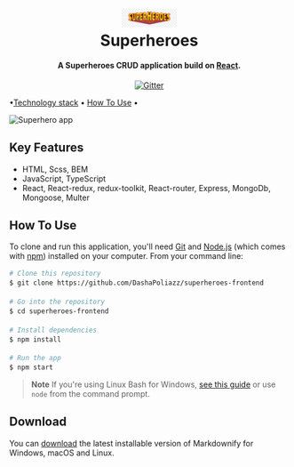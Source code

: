 <h1 align="center">
  <br>
  <img src="./assets/images/superheroes-logo.png" alt="Superheroes" width="100">
  <br>
  Superheroes
  <br>
</h1>

<h4 align="center">A Superheroes CRUD application build on <a href="https://reactjs.org/" target="_blank">React</a>.</h4>

<p align="center">
  <a href="https://dashapoliazz.github.io/react-pizza-v2/">
    <img src="https://img.shields.io/badge/demo-online-green.svg"
         alt="Gitter">
  </a>
  
</p>

<p align="center">
    
  •<a href="#key-features">Technology stack</a> •
  <a href="#how-to-use">How To Use</a> •
</p>

<img src="./assets/images/Screenshot_1.png"
         alt="Superhero app">

## Key Features

- HTML, Scss, BEM
- JavaScript, TypeScript
- React, React-redux, redux-toolkit, React-router, Express, MongoDb, Mongoose, Multer

## How To Use

To clone and run this application, you'll need [Git](https://git-scm.com) and [Node.js](https://nodejs.org/en/download/) (which comes with [npm](http://npmjs.com)) installed on your computer. From your command line:

```bash
# Clone this repository
$ git clone https://github.com/DashaPoliazz/superheroes-frontend

# Go into the repository
$ cd superheroes-frontend

# Install dependencies
$ npm install

# Run the app
$ npm start
```

> **Note**
> If you're using Linux Bash for Windows, [see this guide](https://www.howtogeek.com/261575/how-to-run-graphical-linux-desktop-applications-from-windows-10s-bash-shell/) or use `node` from the command prompt.

## Download

You can [download](https://github.com/DashaPoliazz/superheroes-frontend) the latest installable version of Markdownify for Windows, macOS and Linux.
